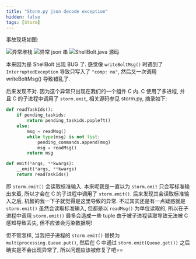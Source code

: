 ```yaml
---
title: "Storm.py json decode exception"
hidden: false
tags: [Storm]
---
```


事故现场如图:

![异常堆栈][20171208202558]
![异常 json 串][20171208202559]
![ShellBolt.java 源码][20171208202580]

本来因为是 ShellBolt 出现 BUG 了. 感觉像 `writeBoltMsg()` 时遇到了 `InterruptedException` 导致只写入了 `"comp: nu"`, 然后又一次调用 writeBoltMsg() 导致错乱了.


后来发现不对. 因为这个异常只出现在我们的一个组件 C 内. C 使用了多进程, 并且 C 的子进程中调用了 `storm.emit`, 相关源码参见 storm.py, 摘录如下:

```py
def readTaskIds():
    if pending_taskids:
        return pending_taskids.popleft()
    else:
        msg = readMsg()
        while type(msg) is not list:
            pending_commands.append(msg)
            msg = readMsg()
        return msg

def emit(*args, **kwargs):
    __emit(*args, **kwargs)
    return readTaskIds()
```

即 `storm.emit()` 会读取标准输入. 本来呢我是一直以为 `storm.emit` 只会写标准输出来着, 所以才会在 C 的子进程中调用了 `storm.emit()`. 后来发现其会读取标准输入之后, 机智的我一下子就觉得是这里导致的异常. 不过其实还是有一点疑惑就是 `storm.emit()` 虽然会读取标准输入, 但都是以 `readMsg()` 为单位读取的, 所以在子进程中调用 `storm.emit()` 最多会造成一些 tuple 由于被子进程读取导致无法被 C 感知导致丢失, 但不应该会污染数据啊!

但不管怎样, 当我把子进程的 `storm.emit()` 替换为 `multiprocessing.Queue.put()`, 然后在 C 中通过 `storm.emit(Queue.get())` 之后确实是不会出现异常了, 所以问题应该被修复了吧==

[20171208202558]: <{{site.url}}/assets/storm.py.1111.jpeg> "异常堆栈"
[20171208202559]: <{{site.url}}/assets/storm.py.2222.jpeg> "异常 json 串"
[20171208202580]: <{{site.url}}/assets/storm.py.3333.jpeg> "ShellBolt.java 源码"


